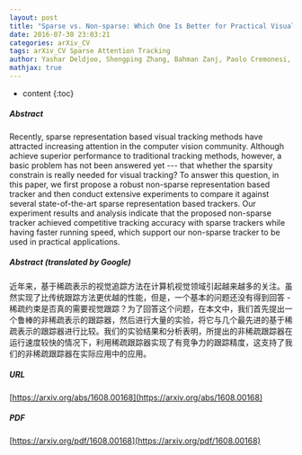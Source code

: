 ```yaml
---
layout: post
title: "Sparse vs. Non-sparse: Which One Is Better for Practical Visual Tracking?"
date: 2016-07-30 23:03:21
categories: arXiv_CV
tags: arXiv_CV Sparse Attention Tracking
author: Yashar Deldjoo, Shengping Zhang, Bahman Zanj, Paolo Cremonesi, Matteo Matteucci
mathjax: true
---
```


* content
{:toc}

##### Abstract
Recently, sparse representation based visual tracking methods have attracted increasing attention in the computer vision community. Although achieve superior performance to traditional tracking methods, however, a basic problem has not been answered yet --- that whether the sparsity constrain is really needed for visual tracking? To answer this question, in this paper, we first propose a robust non-sparse representation based tracker and then conduct extensive experiments to compare it against several state-of-the-art sparse representation based trackers. Our experiment results and analysis indicate that the proposed non-sparse tracker achieved competitive tracking accuracy with sparse trackers while having faster running speed, which support our non-sparse tracker to be used in practical applications.

##### Abstract (translated by Google)
近年来，基于稀疏表示的视觉追踪方法在计算机视觉领域引起越来越多的关注。虽然实现了比传统跟踪方法更优越的性能，但是，一个基本的问题还没有得到回答 - 稀疏约束是否真的需要视觉跟踪？为了回答这个问题，在本文中，我们首先提出一个鲁棒的非稀疏表示的跟踪器，然后进行大量的实验，将它与几个最先进的基于稀疏表示的跟踪器进行比较。我们的实验结果和分析表明，所提出的非稀疏跟踪器在运行速度较快的情况下，利用稀疏跟踪器实现了有竞争力的跟踪精度，这支持了我们的非稀疏跟踪器在实际应用中的应用。

##### URL
[https://arxiv.org/abs/1608.00168](https://arxiv.org/abs/1608.00168)

##### PDF
[https://arxiv.org/pdf/1608.00168](https://arxiv.org/pdf/1608.00168)

